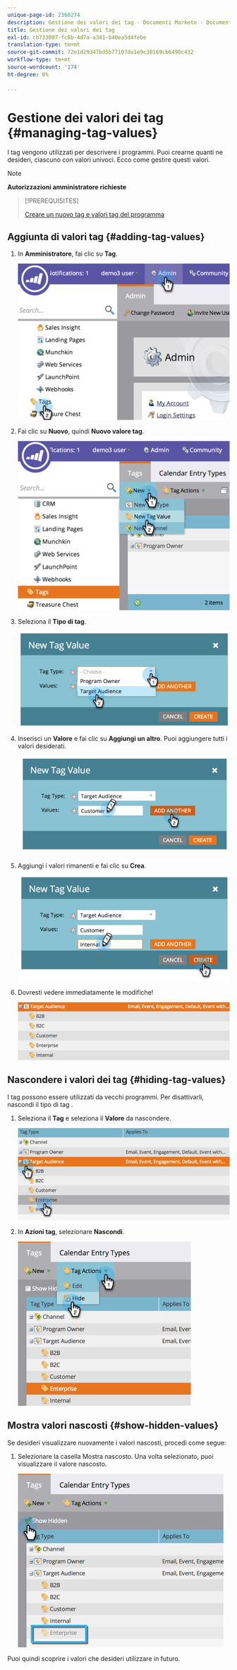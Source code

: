 ```yaml
---
unique-page-id: 2360274
description: Gestione dei valori dei tag - Documenti Marketo - Documentazione del prodotto
title: Gestione dei valori dei tag
exl-id: cb733007-fc8b-4d7a-a341-b40ea5d4febe
translation-type: tm+mt
source-git-commit: 72e1d29347bd5b77107da1e9c30169cb6490c432
workflow-type: tm+mt
source-wordcount: '174'
ht-degree: 0%

---
```


# Gestione dei valori dei tag {#managing-tag-values}

[](/help/marketo/product-docs/core-marketo-concepts/programs/working-with-programs/understanding-tags.md) I tag vengono utilizzati per descrivere i programmi. Puoi crearne quanti ne desideri, ciascuno con valori univoci. Ecco come gestire questi valori.

>[!NOTE]
>
>**Autorizzazioni amministratore richieste**

>[!PREREQUISITES]
>
>[Creare un nuovo tag e valori tag del programma](/help/marketo/product-docs/administration/tags/create-a-new-program-tag-and-tag-values.md)

## Aggiunta di valori tag {#adding-tag-values}

1. In **Amministratore**, fai clic su **Tag**.

   ![](assets/image2014-9-24-12-3a24-3a55.png)

1. Fai clic su **Nuovo**, quindi **Nuovo valore tag**.

   ![](assets/image2014-9-24-12-3a25-3a23.png)

1. Seleziona il **Tipo di tag**.

   ![](assets/image2014-9-24-12-3a26-3a2.png)

1. Inserisci un **Valore** e fai clic su **Aggiungi un altro**. Puoi aggiungere tutti i valori desiderati.

   ![](assets/image2014-9-24-12-3a26-3a27.png)

1. Aggiungi i valori rimanenti e fai clic su **Crea**.

   ![](assets/image2014-9-24-12-3a26-3a55.png)

1. Dovresti vedere immediatamente le modifiche!

   ![](assets/image2014-9-24-12-3a27-3a34.png)

## Nascondere i valori dei tag {#hiding-tag-values}

I tag possono essere utilizzati da vecchi programmi. Per disattivarli, nascondi il tipo di tag .

1. Seleziona il **Tag** e seleziona il **Valore** da nascondere.

   ![](assets/image2014-9-24-12-3a28-3a25.png)

1. In **Azioni tag**, selezionare **Nascondi**.

   ![](assets/image2014-9-24-12-3a29-3a4.png)

## Mostra valori nascosti {#show-hidden-values}

Se desideri visualizzare nuovamente i valori nascosti, procedi come segue:

1. Selezionare la casella Mostra nascosto. Una volta selezionato, puoi visualizzare il valore nascosto.

   ![](assets/image2014-9-24-12-3a29-3a58.png)

Puoi quindi scoprire i valori che desideri utilizzare in futuro.
